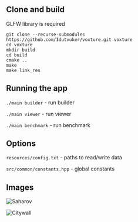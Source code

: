 ## Clone and build

GLFW library is required

```
git clone --recurse-submodules https://github.com/Idutvuker/voxture.git voxture
cd voxture
mkdir build
cd build
cmake ..
make
make link_res
```

## Running the app
`./main builder` - run builder

`./main viewer` - run viewer

`./main benchmark` - run benchmark

## Options
`resources/config.txt` - paths to read/write data  

`src/common/constants.hpp` - global constants

## Images
![Saharov](https://github.com/Idutvuker/voxture/assets/6796129/b5741817-a3b3-4dd6-ba25-16c8ecd0d83a)

![Citywall](https://github.com/Idutvuker/voxture/assets/6796129/b1b0d043-c4ff-440f-831e-ffb008a72a0b)
